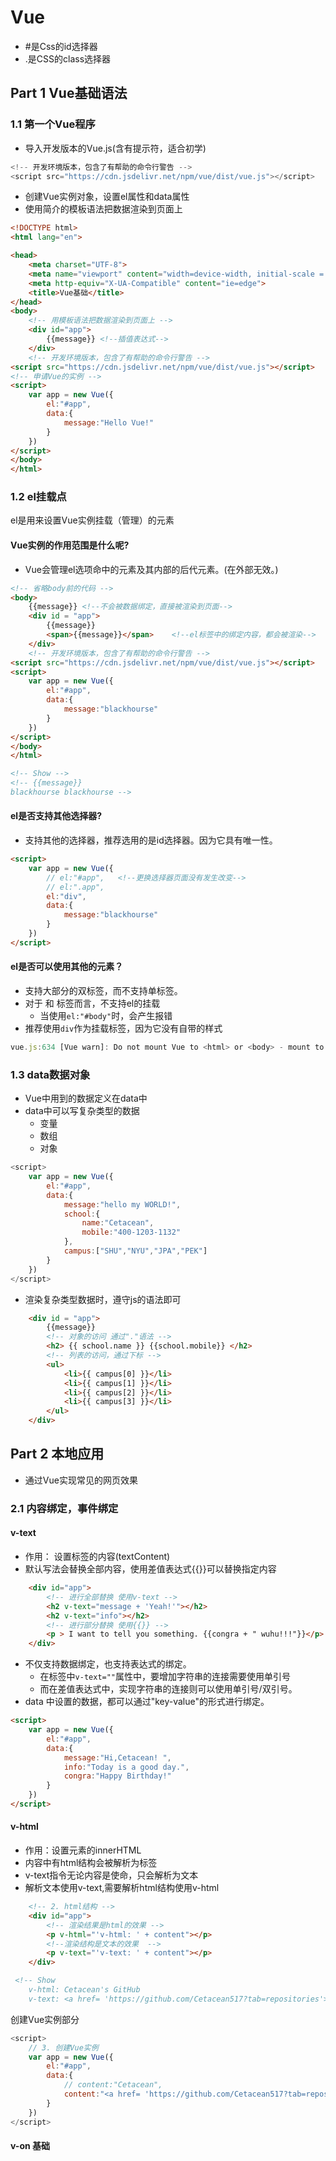 # Vue
- #是Css的id选择器
- .是CSS的class选择器
## Part 1 Vue基础语法
### 1.1 第一个Vue程序
- 导入开发版本的Vue.js(含有提示符，适合初学)
```js
<!-- 开发环境版本，包含了有帮助的命令行警告 -->
<script src="https://cdn.jsdelivr.net/npm/vue/dist/vue.js"></script>
```
- 创建Vue实例对象，设置el属性和data属性
- 使用简介的模板语法把数据渲染到页面上

```html
<!DOCTYPE html>
<html lang="en">

<head>
    <meta charset="UTF-8">
    <meta name="viewport" content="width=device-width, initial-scale = 1.0">
    <meta http-equiv="X-UA-Compatible" content="ie=edge">
    <title>Vue基础</title>
</head>
<body>
    <!-- 用模板语法把数据渲染到页面上 -->
    <div id="app">
        {{message}} <!--插值表达式-->
    </div>
    <!-- 开发环境版本，包含了有帮助的命令行警告 -->
<script src="https://cdn.jsdelivr.net/npm/vue/dist/vue.js"></script>
<!-- 申请Vue的实例 -->
<script>
    var app = new Vue({
        el:"#app",
        data:{
            message:"Hello Vue!"
        }
    })
</script>
</body>
</html>
```

### 1.2 el挂载点
el是用来设置Vue实例挂载（管理）的元素
#### Vue实例的作用范围是什么呢?
- Vue会管理el选项命中的元素及其内部的后代元素。(在外部无效。)

```html
<!-- 省略body前的代码 -->
<body>
    {{message}} <!--不会被数据绑定，直接被渲染到页面-->
    <div id = "app">
        {{message}}
        <span>{{message}}</span>    <!--el标签中的绑定内容，都会被渲染-->
    </div>
    <!-- 开发环境版本，包含了有帮助的命令行警告 -->
<script src="https://cdn.jsdelivr.net/npm/vue/dist/vue.js"></script>
<script>
    var app = new Vue({
        el:"#app",
        data:{
            message:"blackhourse"
        }
    })
</script>
</body>
</html>

<!-- Show -->
<!-- {{message}}
blackhourse blackhourse -->
```
#### el是否支持其他选择器?
- 支持其他的选择器，推荐选用的是id选择器。因为它具有唯一性。

```html
<script>
    var app = new Vue({
        // el:"#app",   <!--更换选择器页面没有发生改变-->
        // el:".app", 
        el:"div",
        data:{
            message:"blackhourse"
        }
    })
</script>
```
#### el是否可以使用其他的元素？
- 支持大部分的双标签，而不支持单标签。
- 对于<html> 和 <body>标签而言，不支持el的挂载
  - 当使用`el:"#body"`时，会产生报错
- 推荐使用`div`作为挂载标签，因为它没有自带的样式
```js
vue.js:634 [Vue warn]: Do not mount Vue to <html> or <body> - mount to normal elements instead.
```

### 1.3 data数据对象
- Vue中用到的数据定义在data中
- data中可以写复杂类型的数据
  - 变量
  - 数组
  - 对象

```js
<script>
    var app = new Vue({
        el:"#app",
        data:{
            message:"hello my WORLD!",
            school:{
                name:"Cetacean",
                mobile:"400-1203-1132"
            },
            campus:["SHU","NYU","JPA","PEK"]
        }
    })
</script>
```
- 渲染复杂类型数据时，遵守js的语法即可
  
```html
    <div id = "app">
        {{message}}
        <!-- 对象的访问 通过"."语法 -->
        <h2> {{ school.name }} {{school.mobile}} </h2>
        <!-- 列表的访问，通过下标 -->
        <ul>
            <li>{{ campus[0] }}</li>
            <li>{{ campus[1] }}</li>
            <li>{{ campus[2] }}</li>
            <li>{{ campus[3] }}</li>
        </ul>
    </div>
```

## Part 2 本地应用
- 通过Vue实现常见的网页效果
### 2.1 内容绑定，事件绑定
#### v-text
- 作用： 设置标签的内容(textContent)
- 默认写法会替换全部内容，使用差值表达式{{}}可以替换指定内容

```html
    <div id="app">
        <!-- 进行全部替换 使用v-text -->
        <h2 v-text="message + 'Yeah!'"></h2>
        <h2 v-text="info"></h2>
        <!-- 进行部分替换 使用{{}} -->
        <p > I want to tell you something. {{congra + " wuhu!!!"}}</p>
    </div>
```
- 不仅支持数据绑定，也支持表达式的绑定。
  - 在标签中`v-text=""`属性中，要增加字符串的连接需要使用单引号
  - 而在差值表达式中，实现字符串的连接则可以使用单引号/双引号。
- data 中设置的数据，都可以通过"key-value"的形式进行绑定。

```html
<script>
    var app = new Vue({
        el:"#app",
        data:{
            message:"Hi,Cetacean! ",
            info:"Today is a good day.",
            congra:"Happy Birthday!"
        }
    })
</script>
```
#### v-html
- 作用：设置元素的innerHTML
- 内容中有html结构会被解析为标签
- v-text指令无论内容是使命，只会解析为文本
- 解析文本使用v-text,需要解析html结构使用v-html

```html
    <!-- 2. html结构 -->
    <div id="app">
        <!-- 渲染结果是html的效果 -->
        <p v-html="'v-html: ' + content"></p>  
        <!--渲染结构是文本的效果  -->
        <p v-text="'v-text: ' + content"></p>
    </div>

 <!-- Show
    v-html: Cetacean's GitHub
    v-text: <a href= 'https://github.com/Cetacean517?tab=repositories'>Cetacean's GitHub </a> -->
```
创建Vue实例部分
```js
<script>
    // 3. 创建Vue实例
    var app = new Vue({
        el:"#app",
        data:{
            // content:"Cetacean",
            content:"<a href= 'https://github.com/Cetacean517?tab=repositories'>Cetacean's GitHub </a>"
        }
    })
</script>
```
#### v-on 基础
